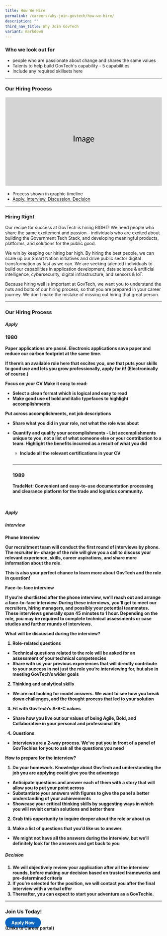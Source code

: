 ```yaml
---
title: How We Hire
permalink: /careers/why-join-govtech/how-we-hire/
description: ""
third_nav_title: Why Join GovTech
variant: markdown
---
```

### Who we look out for

-  people who are passionate about change and shares the same values 
- Talents to help build GovTech's capability - 5 capabilities
- Include any required skillsets here

---

### Our Hiring Process
![](/images/Placeholders/Screenshot_2023_11_10_at_9_56_05_AM.png)
 - Process shown in graphic timeline
 - [Apply, Interview, Discussion, Decision](https://govinsider.asia/intl-en/article/agile-bold-and-collaborative-are-key-govtech-values-ceo/) 

 ---
 
### Hiring Right

Our recipe for success at GovTech is hiring RIGHT! We need people who share the same excitement and passion – individuals who are excited about building the Government Tech Stack, and developing meaningful products, platforms, and solutions for the public good. 

We win by keeping our hiring bar high. By hiring the best people, we can scale up our Smart Nation initiatives and drive public sector digital transformation as fast as we can. We are seeking talented individuals to build our capabilities in application development, data science &amp; artificial intelligence, cybersecurity, digital infrastructure, and sensors &amp; IoT.

Because hiring well is important at GovTech, we want you to understand the nuts and bolts of our hiring process, so that you are prepared in your career journey. We don’t make the mistake of missing out hiring that great person.

---

### Our Hiring Process

<div class="col is-large bp-accordion-header padding has-icons-right field has-addons is-marginless">
		<div class="col is-expanded is-fullwidth is-paddingless">
			<h5 class="has-text-grey-dark is-marginless"><b>Apply</b></h5>
		</div>
		<span class="sgds-icon sgds-icon-plus is-size-4 bp-accordion-button"></span>
	</div>
	<div class="col padding bp-accordion-body" id="accordion-body-0"><h3 class="margin--top--none padding--top"><b>1980</b></h3><p class="margin--top--none"><b>Paper applications are passé. Electronic applications save paper and reduce our carbon footprint at the same time.

If there’s an available role here that excites you, one that puts your skills to good use and lets you grow professionally, apply for it! (Electronically of course.)

**Focus on your CV** 
Make it easy to read: 
* Select a clean format which is logical and easy to read
*  Make good use of bold and italic typefaces to highlight accomplishments
    
**Put across accomplishments, not job descriptions**
* Share what you did in your role, not what the role was about
* Quantify and qualify your accomplishments - List accomplishments unique to you, not a list of what someone else or your contribution to a team. Highlight the benefits incurred as a result of what you did<br>
	*  Include all the relevant certifications in your CV<br>
	
	</b></p><hr style="margin-top: 28px"><h3 class="margin--top--none padding--top"><b><b>1989</b></b></h3><p class="margin--top--none"><b><b>TradeNet:</b> Convenient and easy-to-use documentation processing and clearance platform for the trade and logistics community.</b></p><b><br>
	</b></div><b>

 ##### Apply



 ##### Interview

**Phone Interview**

Our recruitment team will conduct the first round of interviews by phone. The recruiter in- charge of the role will give you a call to discuss your relevant experience, skills, career aspirations, and share more information about the role.

This is also your perfect chance to learn more about GovTech and the role in question!

**Face-to-face interview**

If you’re shortlisted after the phone interview, we’ll reach out and arrange a face-to-face interview. During these interviews, you’ll get to meet our recruiters, hiring managers, and possibly your potential teammates. These interviews generally span 45 minutes to 1 hour. Depending on the role, you may be required to complete technical assessments or case studies and further rounds of interviews.

**What will be discussed during the interview?**

1. Role-related questions
* Technical questions related to the role will be asked for an assessment of your technical competencies
* Share with us your previous experiences that will directly contribute to your success in not just the role you’re interviewing for, but also in meeting GovTech’s wider goals
  
2. Thinking and analytical skills<br>
* We are not looking for model answers. We want to see how you break down challenges, and the thought process that led to your solution
  
3. Fit with GovTech’s A-B-C values<br>
*  Share how you live out our values of being Agile, Bold, and Collaborative in your personal and professional life
  
4. Questions<br>
* Interviews are a 2-way process. We’ve put you in front of a panel of GovTechies for you to ask all the questions you need

**How to prepare for the interview?**

1. Do your homework. Knowledge about GovTech and understanding the job you are applying could give you the advantage<br>
*  Anticipate questions and answer each of them with a story that will allow you to put your point across<br>
* Substantiate your answers with figures to give the panel a better understanding of your achievements<br>
* Showcase your critical thinking skills by suggesting ways in which you will revisit certain solutions and better them
 
2. Grab this opportunity to inquire deeper about the role or about us

3. Make a list of questions that you’d like us to answer. 
* We might not have all the answers during the interview, but we’ll definitely look for the answers and get back to you

 ##### Decision

1) We will objectively review your application after all the interview rounds, before making our decision based on trusted frameworks and pre-determined criteria
2) If you’re selected for the position, we will contact you after the final interview with a verbal offer
3) Thereafter, you can expect to start your adventure as a GovTechie.

---


### Join Us Today!
<a href="https://go.gov.sg/govtechcareers" target="_blank" style="background-color: #0A66C2; color: white; text-decoration: none; border-radius: 100px; padding-left: 20px; padding-right: 20px; padding-top:8px; padding-bottom:8px">Apply Now</a>
<br> (Links to Career portal)</b>